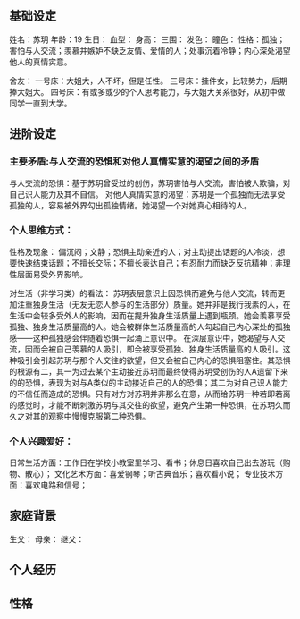 
## 基础设定

姓名：苏玥
年龄：19
生日：
血型：
身高：
三围：
发色：
瞳色：
性格：孤独；害怕与人交流；羡慕并嫉妒不缺乏友情、爱情的人；处事沉着冷静；内心深处渴望他人的真情实意。

舍友：
	一号床：大姐大，人不坏，但是任性。
	三号床：挂件女，比较势力，后期捧大姐大。
	四号床：有或多或少的个人思考能力，与大姐大关系很好，从初中做同学一直到大学。

## 进阶设定

### 主要矛盾:与人交流的恐惧和对他人真情实意的渴望之间的矛盾

与人交流的恐惧：基于苏玥曾受过的创伤，苏玥害怕与人交流，害怕被人欺骗，对自己识人能力及其不自信。
对他人真情实意的渴望：苏玥是一个孤独而无法享受孤独的人，容易被外界勾出孤独情绪。她渴望一个对她真心相待的人。

### 个人思维方式：

性格及现象：
	偏沉闷；文静；恐惧主动亲近的人；对主动提出话题的人冷淡，想要快速结束话题；不擅长交际；不擅长表达自己；有忍耐力而缺乏反抗精神；非理性层面易受外界影响。

对生活（非学习类）的看法：
	苏玥表层意识上因恐惧而避免与他人交流，转而更加注重独身生活（无友无恋人参与的生活部分）质量。她并非是我行我素的人，在生活中会较多受外人的影响，因而在提升独身生活质量上遇到瓶颈。她会羡慕享受孤独、独身生活质量高的人。她会被群体生活质量高的人勾起自己内心深处的孤独感——这种孤独感会伴随着恐惧一起涌上意识中。
	在深层意识中，她渴望与人交流，因而会被自己羡慕的人吸引，即会被享受孤独、独身生活质量高的人吸引。这种吸引会引起苏玥与那个人交往的欲望，但又会被自己内心的恐惧阻塞住。其恐惧的根源有二，其一为过去某个主动接近苏玥而最终使得苏玥受创伤的人A遗留下来的的恐惧，表现为对与A类似的主动接近自己的人的恐惧；其二为对自己识人能力的不信任而造成的恐惧。只有对方对苏玥并非那么在意，从而给苏玥一种若即若离的感觉时，才能不断刺激苏玥与其交往的欲望，避免产生第一种恐惧，在苏玥久而久之对其的观察中慢慢克服第二种恐惧。

### 个人兴趣爱好：

日常生活方面：工作日在学校小教室里学习、看书；休息日喜欢自己出去游玩（购物、散心）；
文化艺术方面：喜爱钢琴；听古典音乐；喜欢看小说；
专业技术方面：喜欢电路和信号；

## 家庭背景

生父：
母亲：
继父：

## 个人经历






## 性格


